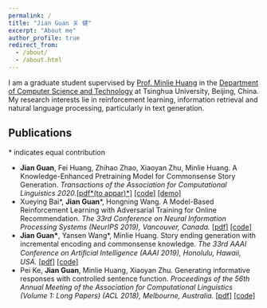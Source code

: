 ```yaml
---
permalink: /
title: "Jian Guan 关 健"
excerpt: "About me"
author_profile: true
redirect_from: 
  - /about/
  - /about.html
---
```


I am a graduate student supervised by [Prof. Minlie Huang](http://coai.cs.tsinghua.edu.cn/hml/) in the [Department of Computer Science and Technology](http://www.cs.tsinghua.edu.cn/) at Tsinghua University, Beijing, China. My research interests lie in reinforcement learning, information retrieval and natural language processing, particularly in text generation. 

## Publications

\* indicates equal contribution

- **Jian Guan**, Fei Huang, Zhihao Zhao, Xiaoyan Zhu, Minlie Huang. A Knowledge-Enhanced Pretraining Model for Commonsense Story Generation. *Transactions of the Association for Computational Linguistics 2020.*[[pdf*(to appar)*]]() [[code]](https://github.com/thu-coai/CommonsenseStoryGen) [[demo]](http://coai.cs.tsinghua.edu.cn/static/CommonsenseStoryGen/)
- Xueying Bai\*, **Jian Guan**\*, Hongning Wang. A Model-Based Reinforcement Learning with Adversarial Training for Online Recommendation. *The 33rd Conference on Neural Information Processing Systems (NeurIPS 2019), Vancouver, Canada.* [[pdf]](http://papers.nips.cc/paper/9257-a-model-based-reinforcement-learning-with-adversarial-training-for-online-recommendation) [[code]](https://github.com/JianGuanTHU/IRecGAN)
- **Jian Guan\***, Yansen Wang\*, Minlie Huang. Story ending generation with incremental encoding and commonsense knowledge. *The 33rd AAAI Conference on Artiﬁcial Intelligence (AAAI 2019), Honolulu, Hawaii, USA.* [[pdf]](https://www.aaai.org/ojs/index.php/AAAI/article/view/4612) [[code]](https://github.com/JianGuanTHU/StoryEndGen)
- Pei Ke, **Jian Guan**, Minlie Huang, Xiaoyan Zhu. Generating informative responses with controlled sentence function. *Proceedings of the 56th Annual Meeting of the Association for Computational Linguistics (Volume 1: Long Papers) (ACL 2018), Melbourne, Australia.* [[pdf]](https://www.aclweb.org/anthology/P18-1139.pdf) [[code]](https://github.com/kepei1106/SentenceFunction)